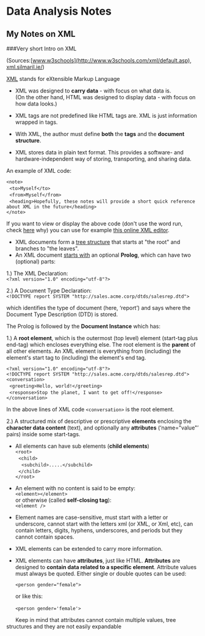 # Data Analysis Notes
## My Notes on XML

###Very short Intro on XML

(Sources:[www.w3schools](http://www.w3schools.com/xml/default.asp), [xml.silmaril.ie/](http://xml.silmaril.ie/))

[XML](https://en.wikipedia.org/wiki/XML) stands for eXtensible Markup Language




- XML was designed to **carry data** - with focus on what data is.  
    (On the other hand,  HTML was designed to display data - with focus on how data looks.)  



- XML tags are not predefined like HTML tags are. XML is just information wrapped in tags.  



- With XML, the author must define **both** the **tags** and the **document structure**.



- XML stores data in plain text format. This provides a software- and hardware-independent way of storing, transporting, and sharing data.

An example of XML code:

``<note>``  
&nbsp;&nbsp;``<to>Myself</to>``  
&nbsp;&nbsp;``<from>Myself</from>``  
&nbsp;&nbsp;``<heading>Hopefully, these notes will provide a short quick reference about XML in the future</heading>``   
``</note>``

If you want to view or display the above code (don't use the word run, check [here](http://xml.silmaril.ie/execute.html) why) you can use for example [this online XML editor](http://xmlgrid.net/).   



- XML documents form a [tree structure](http://www.w3schools.com/xml/xml_tree.asp) that starts at "the root" and branches to "the leaves". 
- An XML document [starts with](http://xml.silmaril.ie/internals.html) an optional **Prolog**, which can have two (optional) parts:
  
1.) The XML Declaration:  
``<?xml version="1.0" encoding="utf-8"?>``  

2.) A Document Type Declaration:  
``<!DOCTYPE report SYSTEM "http://sales.acme.corp/dtds/salesrep.dtd">``    

which identifies the type of document (here, ‘report’) and says where the Document Type Description (DTD) is stored.

The Prolog is followed by the **Document Instance** which has:    

1.) A **root element**, which is the outermost (top level) element (start-tag plus end-tag) which encloses everything else. The root element is the **parent** of all other elements. An XML element is everything from (including) the element's start tag to (including) the element's end tag.

``<?xml version="1.0" encoding="utf-8"?>``  
``<!DOCTYPE report SYSTEM "http://sales.acme.corp/dtds/salesrep.dtd">``   
``<conversation>``  
&nbsp;&nbsp;``<greeting>Hello, world!</greeting>``  
&nbsp;&nbsp;``<response>Stop the planet, I want to get off!</response>``  
``</conversation>``  

In the above lines of XML code ``<conversation>``  is the root element. 

 2.) A structured mix of descriptive or prescriptive **elements** enclosing the **character data content** (text), and optionally any **attributes** (‘name="value"’ pairs) inside some start-tags. 

- All elements can have sub elements (**child elements**)  
``<root>``  
&nbsp;&nbsp;``<child>``  
&nbsp;&nbsp;&nbsp;&nbsp;``<subchild>.....</subchild>``  
&nbsp;&nbsp;``</child>``  
``</root>``  


- An element with no content is said to be empty:  
`<element></element>`  
or otherwise (called **self-closing tag**):  
`<element />`

- Element names are case-sensitive, must start with a letter or underscore, cannot start with the letters xml (or XML, or Xml, etc), can contain letters, digits, hyphens, underscores, and periods but they cannot contain spaces.
- XML elements can be extended to carry more information.  

- XML elements can have **attributes**, just like HTML. **Attributes** are designed to **contain data related to a specific element**. Attribute values must always be quoted. Either single or double quotes can be used:  

    `<person gender="female">`   

&nbsp;&nbsp;&nbsp;&nbsp;&nbsp;&nbsp;or like this:  

&nbsp;&nbsp;&nbsp;&nbsp;&nbsp;&nbsp;`<person gender='female'>`    

&nbsp;&nbsp;&nbsp;&nbsp;&nbsp;&nbsp;Keep in mind that attributes cannot contain multiple values, tree structures and they are not easily expandable
